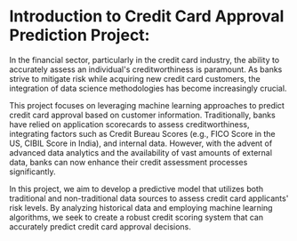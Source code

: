 # Introduction to Credit Card Approval Prediction Project:

In the financial sector, particularly in the credit card industry, the ability to accurately assess an individual's creditworthiness is paramount. As banks strive to mitigate risk while acquiring new credit card customers, the integration of data science methodologies has become increasingly crucial.

This project focuses on leveraging machine learning approaches to predict credit card approval based on customer information. Traditionally, banks have relied on application scorecards to assess creditworthiness, integrating factors such as Credit Bureau Scores (e.g., FICO Score in the US, CIBIL Score in India), and internal data. However, with the advent of advanced data analytics and the availability of vast amounts of external data, banks can now enhance their credit assessment processes significantly.

In this project, we aim to develop a predictive model that utilizes both traditional and non-traditional data sources to assess credit card applicants' risk levels. By analyzing historical data and employing machine learning algorithms, we seek to create a robust credit scoring system that can accurately predict credit card approval decisions.
